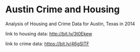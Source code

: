 # Austin Crime and Housing
Analysis of Housing and Crime Data for Austin, Texas in 2014

link to housing data: http://bit.ly/3t0Ekew

link to crime data: https://bit.ly/46gSlTF
